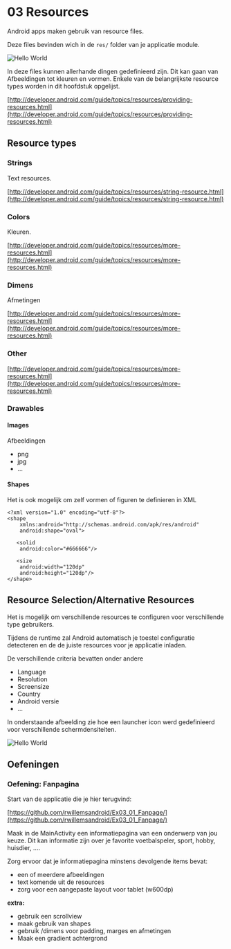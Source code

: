 # 03 Resources 



Android apps maken gebruik van resource files.

Deze files bevinden wich in de `res/` folder van je applicatie module.

![Hello World](/images/03_res2.png)

In deze files kunnen allerhande dingen gedefinieerd zijn. Dit kan gaan van Afbeeldingen tot kleuren en vormen. Enkele van de belangrijkste resource types worden in dit hoofdstuk opgelijst.

[http://developer.android.com/guide/topics/resources/providing-resources.html](http://developer.android.com/guide/topics/resources/providing-resources.html)

## Resource types ##

### Strings ###

Text resources.

[http://developer.android.com/guide/topics/resources/string-resource.html](http://developer.android.com/guide/topics/resources/string-resource.html)

### Colors ###

Kleuren.

[http://developer.android.com/guide/topics/resources/more-resources.html](http://developer.android.com/guide/topics/resources/more-resources.html)

### Dimens ###

Afmetingen

[http://developer.android.com/guide/topics/resources/more-resources.html](http://developer.android.com/guide/topics/resources/more-resources.html)
### Other 

[http://developer.android.com/guide/topics/resources/more-resources.html](http://developer.android.com/guide/topics/resources/more-resources.html)

### Drawables  ###
#### Images ####

Afbeeldingen

- png
- jpg
- ...

#### Shapes ####
Het is ook mogelijk om zelf vormen of figuren te definieren in XML


    <?xml version="1.0" encoding="utf-8"?>
    <shape
    	xmlns:android="http://schemas.android.com/apk/res/android"
    	android:shape="oval">
    
       <solid 
       	android:color="#666666"/>
    
       <size 
       	android:width="120dp"
    	android:height="120dp"/>
    </shape>

## Resource Selection/Alternative Resources ##

Het is mogelijk om verschillende resources te configuren voor verschillende type gebruikers.

Tijdens de runtime zal Android automatisch je toestel configuratie detecteren en de de juiste resources voor je 
applicatie inladen.

De verschillende criteria bevatten onder andere

- Language 
- Resolution 
- Screensize 
- Country 
- Android versie
- ...
 
In onderstaande afbeelding zie hoe een launcher icon werd gedefinieerd voor verschillende schermdensiteiten.

![Hello World](/images/03_dpi.png)


## Oefeningen

### Oefening: Fanpagina

Start van de applicatie die je hier terugvind:

[https://github.com/rwillemsandroid/Ex03_01_Fanpage/](https://github.com/rwillemsandroid/Ex03_01_Fanpage/)


Maak in de MainActivity een informatiepagina van een onderwerp van jou keuze.
Dit kan informatie zijn over je favorite voetbalspeler, sport, hobby, huisdier, ....


Zorg ervoor dat je informatiepagina minstens devolgende items bevat:

- een of meerdere afbeeldingen
- text komende uit de resources
- zorg voor een aangepaste layout voor tablet (w600dp)


**extra:**

- gebruik een scrollview
- maak gebruik van shapes
- gebruik /dimens voor padding, marges en afmetingen
- Maak een gradient achtergrond

